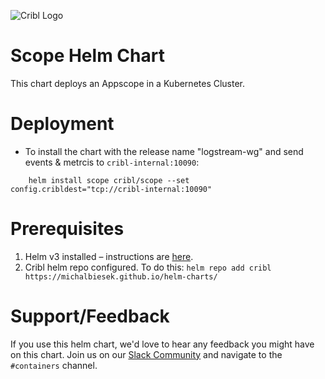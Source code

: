 ![Cribl Logo](../../images/Cribl_Logo_Color_TM.png)

# Scope Helm Chart

This chart deploys an Appscope in a Kubernetes Cluster.

# Deployment

* To  install the chart with the release name "logstream-wg" and send events & metrcis to `cribl-internal:10090`:

```
    helm install scope cribl/scope --set config.cribldest="tcp://cribl-internal:10090"
```

# Prerequisites

1. Helm v3 installed – instructions are [here](https://helm.sh/docs/intro/install/).
2. Cribl helm repo configured. To do this:
    `helm repo add cribl https://michalbiesek.github.io/helm-charts/`

# Support/Feedback

If you use this helm chart, we'd love to hear any feedback you might have on this chart. Join us on our [Slack Community](https://cribl.io/community) and navigate to the `#containers` channel.
